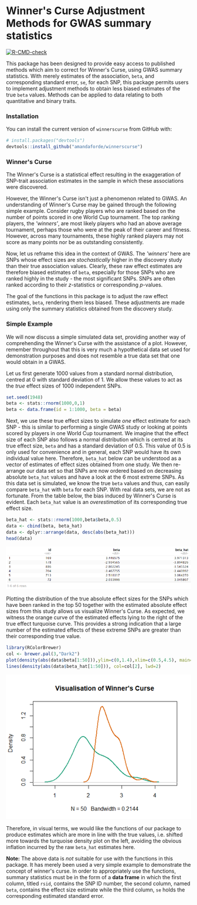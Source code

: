 # Winner's Curse Adjustment Methods for GWAS summary statistics


<!-- badges: start -->
  [![R-CMD-check](https://github.com/amandaforde/winners_curse/workflows/R-CMD-check/badge.svg)](https://github.com/amandaforde/winners_curse/actions)
  <!-- badges: end -->



This package has been designed to provide easy access to published methods which aim to correct for Winner's Curse, using GWAS summary statistics. With merely estimates of the association, `beta`, and corresponding standard error, `se`, for each SNP, this package permits users to implement adjustment methods to obtain less biased estimates of the true `beta` values. Methods can be applied to data relating to both quantitative and binary traits.


### Installation

You can install the current version of `winnerscurse` from GitHub with:

```r
# install.packages("devtools")
devtools::install_github("amandaforde/winnerscurse")
```


### Winner's Curse 

The Winner's Curse is a statistical effect resulting in the exaggeration of SNP-trait association estimates in the sample in which these associations were discovered. 

However, the Winner's Curse isn't just a phenomenon related to GWAS. An understanding of Winner's Curse may be gained through the following simple example. Consider rugby players who are ranked based on the number of points scored in one World Cup tournament. The top ranking players, the *'winners'*, are most likely players who had an above average tournament, perhaps those who were at the peak of their career and fitness. However, across many tournaments, these highly ranked players may not score as many points nor be as outstanding consistently. 

Now, let us reframe this idea in the context of GWAS. The *'winners'* here are SNPs whose effect sizes are *stochastically* higher in the discovery study than their true association values. Clearly, these raw effect estimates are therefore biased estimates of `beta`, especially for those SNPs who are ranked highly in the study - the most significant SNPs. SNPs are often ranked according to their *z*-statistics or corresponding *p*-values. 

The goal of the functions in this package is to adjust the raw effect estimates, `beta`, rendering them less biased. These adjustments are made using only the summary statistics obtained from the discovery study.  



### Simple Example

We will now discuss a simple simulated data set, providing another way of comprehending the Winner's Curse with the assistance of a plot. However, remember throughout that this is very much a hypothetical data set used for demonstration purposes and does not resemble a true data set that one would obtain in a GWAS.  

Let us first generate 1000 values from a standard normal distribution, centred at 0 with standard deviation of 1. We allow these values to act as the *true* effect sizes of 1000 independent SNPs.

```r
set.seed(1948)
beta <- stats::rnorm(1000,0,1)
beta <- data.frame(id = 1:1000, beta = beta)
````

Next, we use these true effect sizes to simulate *one* effect estimate for each SNP - this is similar to performing a single GWAS study or looking at points scored by players in one World Cup tournament. We imagine that the effect size of each SNP also follows a normal distribution which is centred at its true effect size, `beta` and has a standard deviation of 0.5. This value of 0.5 is only used for convenience and in general, each SNP would have its own individual value here. Therefore, `beta_hat` below can be understood as a vector of estimates of effect sizes obtained from one study. We then re-arrange our data set so that SNPs are now ordered based on decreasing absolute `beta_hat` values and have a look at the 6 most extreme SNPs. As this data set is simulated, we know the true `beta` values and thus, can easily compare `beta_hat` with `beta` for each SNP. With real data sets, we are not as fortunate. From the table below, the bias induced by Winner's Curse is evident. Each `beta_hat` value is an *overestimation* of its corresponding true effect size.  

``` r
beta_hat <- stats::rnorm(1000,beta$beta,0.5)  
data <- cbind(beta, beta_hat)
data <- dplyr::arrange(data, desc(abs(beta_hat)))
head(data)
```


![](https://raw.githubusercontent.com/amandaforde/winnerscurse/main/winnerscurse.PNG)



Plotting the distribution of the true absolute effect sizes for the SNPs which have been ranked in the top 50 together with the estimated absolute effect sizes from this study allows us visualize Winner's Curse. As expected, we witness the orange curve of the estimated effects lying to the right of the true effect turquoise curve. This provides a strong indication that a large number of the estimated effects of these extreme SNPs are greater than their corresponding true value. 

```r
library(RColorBrewer)
col <- brewer.pal(3,"Dark2")
plot(density(abs(data$beta[1:50])),ylim=c(0,1.4),xlim=c(0.5,4.5), main="Visualisation of Winner's Curse", col=col[1], lwd=2)
lines(density(abs(data$beta_hat[1:50])), col=col[2], lwd=2)
```


![](https://raw.githubusercontent.com/amandaforde/winnerscurse/main/readme_plot.png)


Therefore, in visual terms, we would like the functions of our package to produce estimates which are more in line with the true values, i.e. shifted more towards the turquoise density plot on the left, avoiding the obvious inflation incurred by the raw `beta_hat` estimates here. 

**Note:** The above data is *not* suitable for use with the functions in this package. It has merely been used a very simple example to demonstrate the concept of winner's curse. In order to appropriately use the functions, summary statistics must be in the form of a **data frame** in which the first column, titled `rsid`, contains the SNP ID number, the second column, named `beta`, contains the effect size estimate while the third column, `se` holds the corresponding estimated standard error. 
